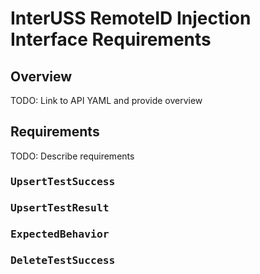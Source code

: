 # InterUSS RemoteID Injection Interface Requirements

## Overview

TODO: Link to API YAML and provide overview

## Requirements

TODO: Describe requirements

### <tt>UpsertTestSuccess</tt>

### <tt>UpsertTestResult</tt>

### <tt>ExpectedBehavior</tt>

### <tt>DeleteTestSuccess</tt>
